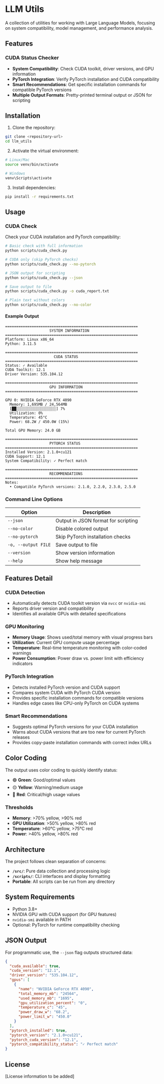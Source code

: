 # LLM Utils

A collection of utilities for working with Large Language Models, focusing on system compatibility, model management, and performance analysis.

## Features

### CUDA Status Checker
- **System Compatibility**: Check CUDA toolkit, driver versions, and GPU information
- **PyTorch Integration**: Verify PyTorch installation and CUDA compatibility
- **Smart Recommendations**: Get specific installation commands for compatible PyTorch versions
- **Multiple Output Formats**: Pretty-printed terminal output or JSON for scripting

## Installation

1. Clone the repository:
```bash
git clone <repository-url>
cd llm_utils
```

2. Activate the virtual environment:
```bash
# Linux/Mac
source venv/bin/activate

# Windows
venv\Scripts\activate
```

3. Install dependencies:
```bash
pip install -r requirements.txt
```

## Usage

### CUDA Check
Check your CUDA installation and PyTorch compatibility:

```bash
# Basic check with full information
python scripts/cuda_check.py

# CUDA only (skip PyTorch checks)
python scripts/cuda_check.py --no-pytorch

# JSON output for scripting
python scripts/cuda_check.py --json

# Save output to file
python scripts/cuda_check.py -o cuda_report.txt

# Plain text without colors
python scripts/cuda_check.py --no-color
```

#### Example Output
```
============================================================
                    SYSTEM INFORMATION                     
============================================================
Platform: Linux x86_64
Python: 3.11.5

============================================================
                      CUDA STATUS                          
============================================================
Status: ✓ Available
CUDA Toolkit: 12.1
Driver Version: 535.104.12

============================================================
                    GPU INFORMATION                        
============================================================

GPU 0: NVIDIA GeForce RTX 4090
  Memory: 1,695MB / 24,564MB
  [██░░░░░░░░░░░░░░░░░░] 7%
  Utilization: 0%
  Temperature: 45°C
  Power: 68.2W / 450.0W (15%)

Total GPU Memory: 24.0 GB

============================================================
                    PYTORCH STATUS                         
============================================================
Installed Version: 2.1.0+cu121
CUDA Support: 12.1
System Compatibility: ✓ Perfect match

============================================================
                    RECOMMENDATIONS                        
============================================================
Notes:
  • Compatible PyTorch versions: 2.1.0, 2.2.0, 2.3.0, 2.5.0
```

### Command Line Options

| Option | Description |
|--------|-------------|
| `--json` | Output in JSON format for scripting |
| `--no-color` | Disable colored output |
| `--no-pytorch` | Skip PyTorch installation checks |
| `-o, --output FILE` | Save output to file |
| `--version` | Show version information |
| `--help` | Show help message |

## Features Detail

### CUDA Detection
- Automatically detects CUDA toolkit version via `nvcc` or `nvidia-smi`
- Reports driver version and compatibility
- Identifies all available GPUs with detailed specifications

### GPU Monitoring
- **Memory Usage**: Shows used/total memory with visual progress bars
- **Utilization**: Current GPU compute usage percentage  
- **Temperature**: Real-time temperature monitoring with color-coded warnings
- **Power Consumption**: Power draw vs. power limit with efficiency indicators

### PyTorch Integration
- Detects installed PyTorch version and CUDA support
- Compares system CUDA with PyTorch CUDA version
- Provides specific installation commands for compatible versions
- Handles edge cases like CPU-only PyTorch on CUDA systems

### Smart Recommendations
- Suggests optimal PyTorch versions for your CUDA installation
- Warns about CUDA versions that are too new for current PyTorch releases
- Provides copy-paste installation commands with correct index URLs

## Color Coding

The output uses color coding to quickly identify status:
- 🟢 **Green**: Good/optimal values
- 🟡 **Yellow**: Warning/medium usage
- 🔴 **Red**: Critical/high usage values

### Thresholds
- **Memory**: >70% yellow, >90% red
- **GPU Utilization**: >50% yellow, >80% red  
- **Temperature**: >60°C yellow, >75°C red
- **Power**: >40% yellow, >80% red

## Architecture

The project follows clean separation of concerns:

- **`/src/`**: Pure data collection and processing logic
- **`/scripts/`**: CLI interfaces and display formatting
- **Portable**: All scripts can be run from any directory

## System Requirements

- Python 3.8+
- NVIDIA GPU with CUDA support (for GPU features)
- `nvidia-smi` available in PATH
- Optional: PyTorch for runtime compatibility checking

## JSON Output

For programmatic use, the `--json` flag outputs structured data:

```json
{
  "cuda_available": true,
  "cuda_version": "12.1",
  "driver_version": "535.104.12",
  "gpus": [
    {
      "name": "NVIDIA GeForce RTX 4090",
      "total_memory_mb": "24564",
      "used_memory_mb": "1695",
      "gpu_utilization_percent": "0",
      "temperature_c": "45",
      "power_draw_w": "68.2",
      "power_limit_w": "450.0"
    }
  ],
  "pytorch_installed": true,
  "pytorch_version": "2.1.0+cu121",
  "pytorch_cuda_version": "12.1",
  "pytorch_compatibility_status": "✓ Perfect match"
}
```

## License

[License information to be added]